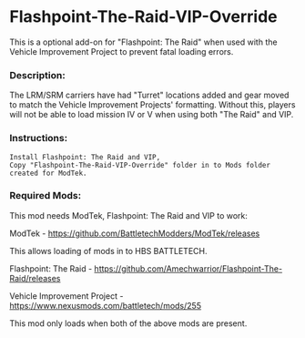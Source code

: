 # Flashpoint-The-Raid-VIP-Override

This is a optional add-on for "Flashpoint: The Raid" when used with the Vehicle Improvement Project to prevent fatal loading errors.
### Description:

The LRM/SRM carriers have had "Turret" locations added and gear moved to match the Vehicle Improvement Projects' formatting.  Without this, players will not be able to load mission IV or V when using both "The Raid" and VIP.
### Instructions:
    Install Flashpoint: The Raid and VIP,
    Copy "Flashpoint-The-Raid-VIP-Override" folder in to Mods folder created for ModTek.
    
### Required Mods:
This mod needs ModTek, Flashpoint: The Raid and VIP to work:

ModTek - https://github.com/BattletechModders/ModTek/releases

This allows loading of mods in to HBS BATTLETECH.

Flashpoint: The Raid - https://github.com/Amechwarrior/Flashpoint-The-Raid/releases

Vehicle Improvement Project - https://www.nexusmods.com/battletech/mods/255

This mod only loads when both of the above mods are present.
